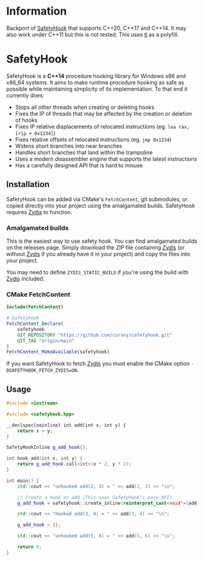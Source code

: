 # Information

Backport of [SafetyHook](https://github.com/cursey/safetyhook) that supports C++20, C++17 and C++14. It may also work under C++11 but this is not tested. This uses [tl](https://tl.tartanllama.xyz/) as a polyfill.

# SafetyHook

SafetyHook is a **C++14** procedure hooking library for Windows x86 and x86_64 systems. It aims to make runtime procedure hooking as safe as possible while maintaining simplicity of its implementation. To that end it currently does:

* Stops all other threads when creating or deleting hooks
* Fixes the IP of threads that may be affected by the creation or deletion of hooks
* Fixes IP relative displacements of relocated instructions (eg. `lea rax, [rip + 0x1234]`)
* Fixes relative offsets of relocated instructions (eg. `jmp 0x1234`)
* Widens short branches into near branches
* Handles short branches that land within the trampoline
* Uses a modern disassembler engine that supports the latest instructions
* Has a carefully designed API that is hard to misuse

## Installation

SafetyHook can be added via CMake's `FetchContent`, git submodules, or copied directly into your project using the amalgamated builds. SafetyHook requires [Zydis](https://github.com/zyantific/zydis) to function.

### Amalgamated builds

This is the easiest way to use safety hook. You can find amalgamated builds on the releases page. Simply download the ZIP file containing [Zydis](https://github.com/zyantific/zydis) (or without [Zydis](https://github.com/zyantific/zydis) if you already have it in your project) and copy the files into your project.

You may need to define `ZYDIS_STATIC_BUILD` if you're using the build with [Zydis](https://github.com/zyantific/zydis) included.

### CMake FetchContent

```CMake
include(FetchContent)

# Safetyhook
FetchContent_Declare(
    safetyhook
    GIT_REPOSITORY "https://github.com/cursey/safetyhook.git"
    GIT_TAG "origin/main"
)
FetchContent_MakeAvailable(safetyhook)
```

If you want SafetyHook to fetch [Zydis](https://github.com/zyantific/zydis) you must enable the CMake option `-DSAFETYHOOK_FETCH_ZYDIS=ON`.

## Usage

```C++
#include <iostream>

#include <safetyhook.hpp>

__declspec(noinline) int add(int x, int y) {
    return x + y;
}

SafetyHookInline g_add_hook{};

int hook_add(int x, int y) {
    return g_add_hook.call<int>(x * 2, y * 2);
}

int main() {
    std::cout << "unhooked add(2, 3) = " << add(2, 3) << "\n";

    // Create a hook on add (This uses SafetyHook's easy API).
    g_add_hook = safetyhook::create_inline(reinterpret_cast<void*>(add), reinterpret_cast<void*>(hook_add));

    std::cout << "hooked add(3, 4) = " << add(3, 4) << "\n";

    g_add_hook = {};

    std::cout << "unhooked add(5, 6) = " << add(5, 6) << "\n";

    return 0;
}
```
